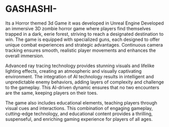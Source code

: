 # GASHASHI-
Its a Horror themed 3d Game
it was developed in Unreal Engine
Developed an immersive 3D zombie horror game where players find themselves trapped in a dark, eerie forest, striving to reach a designated destination to win. The game is equipped with specialized guns, each designed to offer unique combat experiences and strategic advantages. Continuous camera tracking ensures smooth, realistic player movements and enhances the overall immersion.

Advanced ray tracing technology provides stunning visuals and lifelike lighting effects, creating an atmospheric and visually captivating environment. The integration of AI technology results in intelligent and unpredictable enemy behaviors, adding layers of complexity and challenge to the gameplay. This AI-driven dynamic ensures that no two encounters are the same, keeping players on their toes.

The game also includes educational elements, teaching players through visual cues and interactions. This combination of engaging gameplay, cutting-edge technology, and educational content provides a thrilling, suspenseful, and enriching gaming experience for players of all ages.
